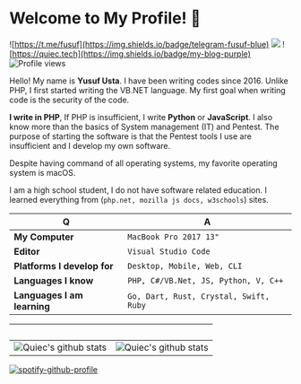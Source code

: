 # Welcome to My Profile! 👋 
![https://t.me/fusuf](https://img.shields.io/badge/telegram-fusuf-blue) ![](https://img.shields.io/badge/main-php-blue) ![https://quiec.tech](https://img.shields.io/badge/my-blog-purple) ![Profile views](https://gpvc.arturio.dev/quiec)

Hello! My name is **Yusuf Usta**. I have been writing codes since 2016. Unlike PHP, I first started writing the VB.NET language. My first goal when writing code is the security of the code.

**I write in PHP**,  If PHP is insufficient, I write **Python** or **JavaScript**. I also know more than the basics of System management (IT) and Pentest. The purpose of starting the software is that the Pentest tools I use are insufficient and I develop my own software.

Despite having command of all operating systems, my favorite operating system is macOS.

I am a high school student, I do not have software related education. I learned everything from (`php.net, mozilla js docs, w3schools`) sites.

Q | A
--- | --- 
**My Computer**  | `MacBook Pro 2017 13"`
**Editor**  | `Visual Studio Code`
**Platforms I develop for** | `Desktop, Mobile, Web, CLI`
**Languages I know**  | `PHP, C#/VB.Net, JS, Python, V, C++`
**Languages I am learning** | `Go, Dart, Rust, Crystal, Swift, Ruby`

 ‏‏‎ ‎| ‏‏‎ ‎
 --- | ---
![Quiec's github stats](https://github-readme-stats.vercel.app/api?username=quiec&show_icons=true&theme=radical&include_all_commits=true) | ![Quiec's github stats](https://github-readme-stats.vercel.app/api/top-langs/?username=quiec&theme=radical&layout=compact)
[![spotify-github-profile](https://spotify-github-profile.vercel.app/api/view?uid=ar5xr05io7p2lrvlzz8cgpz7f&cover_image=false)](https://github.com/kittinan/spotify-github-profile)

